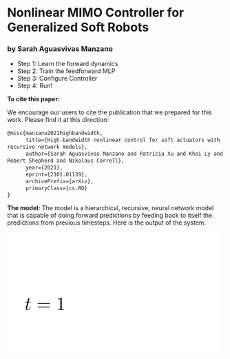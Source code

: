# Nonlinear MIMO Controller for Generalized Soft Robots
### by Sarah Aguasvivas Manzano

- Step 1: Learn the forward dynamics
- Step 2: Train the feedforward MLP
- Step 3: Configure Controller
- Step 4: Run! 


**To cite this paper:**

We encourage our users to cite the publication that we prepared for this work. Please find it at this direction:
```
@misc{manzano2021highbandwidth,
      title={High-bandwidth nonlinear control for soft actuators with recursive network models}, 
      author={Sarah Aguasvivas Manzano and Patricia Xu and Khoi Ly and Robert Shepherd and Nikolaus Correll},
      year={2021},
      eprint={2101.01139},
      archivePrefix={arXiv},
      primaryClass={cs.RO}
}
```

**The model:** 
The model is a hierarchical, recursive, neural network model that is capable of doing forward predictions by feeding back to itself the predictions from previous timesteps. Here is the output of the system. 


<img src="https://github.com/sarahaguasvivas/nlsoft/blob/master/docs/neural_network_architecture.gif" alt="drawing" width="500"/>


